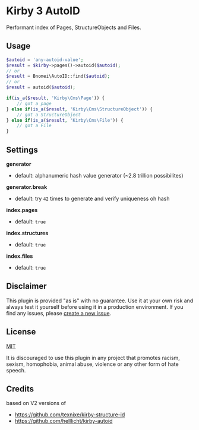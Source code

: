 # Kirby 3 AutoID

Performant index of Pages, StructureObjects and Files.

## Usage

```php
$autoid = 'any-autoid-value';
$result = $kirby->pages()->autoid($autoid);
// or
$result = Bnomei\AutoID::find($autoid);
// or
$result = autoid($autoid);

if(is_a($result, 'Kirby\Cms\Page')) {
    // got a page
} else if(is_a($result, 'Kirby\Cms\StructureObject')) {
    // got a StructureObject
} else if(is_a($result, 'Kirby\Cms\File')) {
    // got a File
}
```

## Settings

**generator**
- default: alphanumeric hash value generator (~2.8 trillion possibilites)

**generator.break**
- default: try `42` times to generate and verify uniqueness oh hash

**index.pages**
- default: `true`

**index.structures**
- default: `true`

**index.files**
- default: `true`


## Disclaimer

This plugin is provided "as is" with no guarantee. Use it at your own risk and always test it yourself before using it in a production environment. If you find any issues, please [create a new issue](https://github.com/bnomei/kirby3-autoid/issues/new).

## License

[MIT](https://opensource.org/licenses/MIT)

It is discouraged to use this plugin in any project that promotes racism, sexism, homophobia, animal abuse, violence or any other form of hate speech.

## Credits

based on V2 versions of
- https://github.com/texnixe/kirby-structure-id
- https://github.com/helllicht/kirby-autoid
